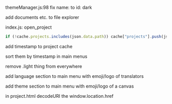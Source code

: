 themeManager.js:98 fix name: to id: dark

add documents etc. to file explorer

index.js: open_project

```js
if (!cache.projects.includes(json.data.path)) cache["projects"].push(json.data.path);
```

add timestamp to project cache

sort them by timestamp in main menus

remove .light thing from everywhere

add language section to main menu with emoji/logo of translators

add theme section to main menu with emoji/logo of a canvas

in project.html decodeURI the window.location.href
